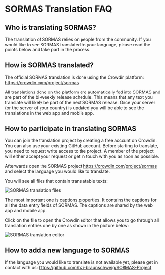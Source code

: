 
# SORMAS Translation FAQ

## Who is translating SORMAS?

The translation of SORMAS relies on people from the community. If you would like to see SORMAS translated to your language, please read the points below and take part in the process.

## How is SORMAS translated?

The official SORMAS translation is done using the Crowdin platform: https://crowdin.com/project/sormas

All translations done on the platform are automatically fed into SORMAS and are part of the bi-weekly release schedule.
This means that any text you translate will likely be part of the next SORMAS release. Once your server (or the server of your country) is updated you will be able to see the translations in the web app and mobile app.

## How to participate in translating SORMAS

You can join the translation project by creating a free account on Crowdin. You can also use your existing GitHub account. Before starting to translate, you need to request write access to the project. A member of the project will either accept your request or get in touch with you as soon as possible.

Afterwards open the SORMAS project https://crowdin.com/project/sormas and select the language you would like to translate.

You will see all files that contain translatable texts:

<img alt="SORMAS translation files" src="I18nFiles.png"/>

The most important one is captions.properties. It contains the captions for all the data entry fields of SORMAS. The captions are shared by the web app and mobile app.

Click on the file to open the Crowdin editor that allows you to go through all translation entries one by one as shown in the picture below:

<img alt="SORMAS translation editor" src="I18nEditor.png"/>

## How to add a new language to SORMAS

If the language you would like to translate is not available yet, please get in contact with us: https://github.com/hzi-braunschweig/SORMAS-Project

